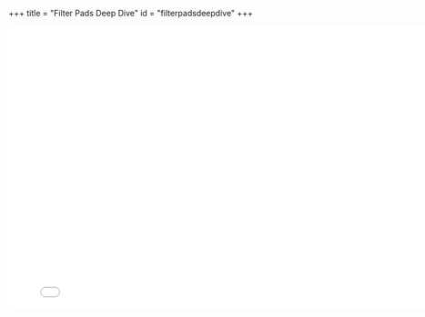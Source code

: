 +++
title = "Filter Pads Deep Dive"
id = "filterpadsdeepdive"
+++

<iframe src="//slides.com/rajankumar-1/deck-2/embed?style=light" width="800" height="500" scrolling="no" frameborder="0" webkitallowfullscreen mozallowfullscreen allowfullscreen></iframe>
